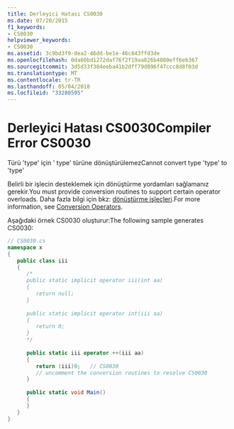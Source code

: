 ```yaml
---
title: Derleyici Hatası CS0030
ms.date: 07/20/2015
f1_keywords:
- CS0030
helpviewer_keywords:
- CS0030
ms.assetid: 3c9bd3f9-dea2-46dd-be1e-46c843ffd3de
ms.openlocfilehash: 0da60bd1272daf76f2f19aa826b4080eff6eb367
ms.sourcegitcommit: 3d5d33f384eeba41b2dff79d096f47ccc8d8f03d
ms.translationtype: MT
ms.contentlocale: tr-TR
ms.lasthandoff: 05/04/2018
ms.locfileid: "33280595"
---
```

# <a name="compiler-error-cs0030"></a><span data-ttu-id="0ac0f-102">Derleyici Hatası CS0030</span><span class="sxs-lookup"><span data-stu-id="0ac0f-102">Compiler Error CS0030</span></span>
<span data-ttu-id="0ac0f-103">Türü 'type' için ' type' türüne dönüştürülemez</span><span class="sxs-lookup"><span data-stu-id="0ac0f-103">Cannot convert type 'type' to 'type'</span></span>  
  
 <span data-ttu-id="0ac0f-104">Belirli bir işlecin desteklemek için dönüştürme yordamları sağlamanız gerekir.</span><span class="sxs-lookup"><span data-stu-id="0ac0f-104">You must provide conversion routines to support certain operator overloads.</span></span> <span data-ttu-id="0ac0f-105">Daha fazla bilgi için bkz: [dönüştürme işleçleri](../../csharp/programming-guide/statements-expressions-operators/conversion-operators.md).</span><span class="sxs-lookup"><span data-stu-id="0ac0f-105">For more information, see [Conversion Operators](../../csharp/programming-guide/statements-expressions-operators/conversion-operators.md).</span></span>  
  
 <span data-ttu-id="0ac0f-106">Aşağıdaki örnek CS0030 oluşturur:</span><span class="sxs-lookup"><span data-stu-id="0ac0f-106">The following sample generates CS0030:</span></span>  
  
```csharp  
// CS0030.cs  
namespace x  
{  
   public class iii  
   {  
      /*  
      public static implicit operator iii(int aa)  
      {  
         return null;  
      }  
  
      public static implicit operator int(iii aa)  
      {  
         return 0;  
      }  
      */  
  
      public static iii operator ++(iii aa)  
      {  
         return (iii)0;   // CS0030  
         // uncomment the conversion routines to resolve CS0030  
      }  
  
      public static void Main()  
      {  
      }  
   }  
}  
```
